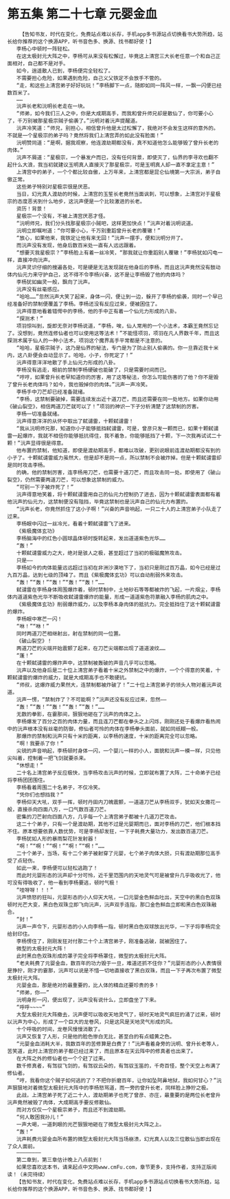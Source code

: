 # 第五集 第二十七章 元婴金血
        【告知书友，时代在变化，免费站点难以长存，手机app多书源站点切换看书大势所趋，站长给你推荐的这个换源APP，听书音色多、换源、找书都好使！】
       李杨心中顿时一阵轻松。
       在这太极封元大阵之中，李杨可从来没有松懈过，毕竟这上清宫三大长老任意一个和自己正面相对，自己都不是对手。
       如今，逍遥散人已到，李杨便完全轻松了。
       不需要担心危险，如果遇到危险，自己义父铁定不会放手不管的。
       “走，和这些上清宫弟子好好玩玩！”李杨脚下一点，随即如同一阵风一样，一飘一闪便已经数百米了。
       ……
       沅声长老和沅明长老走在一块。
       “师弟，如今我们三人之中，你是大成期高手，而我和曾升师兄却是散仙了，你可要小心了，千万别被那星极宗贼子偷袭了。”沅明对着沅声提醒道。
       沅声冷笑道：“师兄，别担心，相信曾升他是太过松懈了，我绝对不会发生这样的意外的。不就是一个星极宗的弟子吗？竟然将我们上清宫弄的如此没有脸面！”
       沅明赞同道：“是啊，据我观察，他连渡劫期都没有，真不知道他怎么能够毁了曾升长老的肉体。”
       沅声不屑道：“星极宗，一个暴发户而已，没有任何背景，即使灭了，仙界的李寻欢也翻不起什么大浪，我当初就建议玉明真人直接灭了那星极宗，可是玉明真人却一直不拿定主意！”
       上清宫中的弟子，一个个都比较自傲，上万年来，上清宫都是昆仑仙境第一大宗派，弟子自傲正常。
       这些弟子特别对星极宗很是厌恶。
       当日，幻光真人渡劫的时候，上清宫的玉笙长老竟然当面讽刺，可以想象，上清宫对于星极宗的态度恶劣到什么地步，这沅声便是一个比较激进的长老。
       资历！背景！
       星极宗一个没有，不被上清宫厌恶才怪。
       “沅明师兄，我们分头找那星极宗小贼吧，这样更加快点！”沅声对着沅明说道。
       沅明立即嘱咐道：“你可要小心，千万别重蹈曾升长老的覆辙！”
       “放心，如果他来，我铁定让他有来无回！”沅声一摆手，便和沅明分开了。
       而沅声没有发现，他身后数百米处一直有人远远跟着。
       “想要灭我星极宗？”李杨脸上有着一丝冷笑，“那我就让你重蹈别人覆辙！”李杨犹如闪电一样，直接冲向沅声。
       沅声灵识仔细的搜遍各处，可是硬是无法发现就在他身后的李杨，而且这沅声竟然没有鼓动体内仙元力来守护自己，这不得不令李杨兴奋，这不是让李杨毁了他的肉体吗？
       李杨犹如幽灵一般，飘向了沅声。
       沅声没有丝毫感应。
       “哈哈……”忽然沅声大笑了起来，身体一闪，便让到一边，躲开了李杨的偷袭，同时一个早已经准备好的禁制便覆盖了李杨。李杨还没有反应过来，便被困住了。
       沅声得意地看着错愕中的李杨，他的手中正有着一个仙元力形成的八卦。
       “探测术！”
       项羽惊叫到，旋即无奈对李杨说道，“李杨，唉，仙人常用的一个小法术，本霸王竟然忘记了。没想到，竟然连修仙者也可以使用这等法术！”不能怪项羽，项羽在凡人界数千年，而且这探测术属于仙人的一种小法术，项羽这个魔界高手平常都是不注意的。
       “哈哈，星极宗贼子，这乃是仙界的秘法，专门是为了防止别人偷袭的。你一旦靠近我十米内，这八卦便会自动显示了。哈哈，小子，你死定了！”
       沅声得意洋洋地散了手上仙元力形成的八卦。
       李杨没有逃走，眼前的禁制李杨硬破也能破了，只是需要时间而已。
       “哼哼，如果曾升长老早知道你的厉害，用了这等秘法，你怎么可能伤害的了他？你不是毁了曾升长老肉体吗？如今，我也毁掉你的肉体。”沅声一声冷笑。
       李杨手中刀芒却已经准备就绪。
       “李杨，这禁制要破掉，需要连续发出近十道刀芒，而且还需要在同一处地方。如果你动用《破山裂空》，相信两道刀芒就可以了！”项羽的神识一下子分析清楚了这禁制的厉害。
       李杨一切准备就绪。
       沅声得意洋洋的从怀中取出了弑谴雷，十颗弑谴雷！
       “我从沅明师兄那，知道你小子能够抵挡弑谴雷，可是，曾彦只发一颗而已，如果十颗弑谴雷一起爆炸，我就不相信你能够抵抗得住，我不着急，你能够抵挡了十颗，下一次我再试试二十颗！”沅声显得很是得意。
       他布置的禁制，他知道，即使是渡劫期高手，都难以攻破，更别说眼前连渡劫期都没有到的小子了。十颗弑谴雷威力虽然大，但是却不是同一点，所以禁制不会被炸掉。但是十颗弑谴雷却是同时攻击李杨。
       的确，他的禁制厉害，连李杨用刀芒，也需要十道刀芒，而且攻击同一处。即使用了《破山裂空》，仍然需要两道刀芒，可以想象这禁制的威力。
       “可别一下子被炸死了！”
       沅声得意地笑着，将十颗弑谴雷用自己的仙元力控制扔了进去，因为十颗弑谴雷表面都有着他沅声的仙元力，这禁制便没有阻挡，毕竟这禁制也是沅声自己的仙元力布置的。
       “沅声长老，你竟然抓住了这小子啊！”兴奋的声音响起，一只二十人的上清宫弟子小队走了过来。
       李杨眼中闪过一丝冷光，看着十颗弑谴雷飞了进来。
       《紫极魔体玄功》
       李杨脑海中的红色小圆球晶体顿时旋转起来，发出道道紫色光华……
       “轰！”
       十颗弑谴雷威力之大，绝对是骇人之极，甚至超过了当初的极磁魔煞攻击。
       只是——
       李杨如今的肉体能量远远超过当初在非洲沙漠地下了，当初只是刚过百万晶，如今已经是过九百万晶，达到七级的顶峰了。而且《紫极魔体玄功》可以自动削弱外来攻击。
       “轰！”“轰！”“轰！”“轰！”“轰！”……
       弑谴雷在李杨身体周围爆炸着，顿时禁制中，土地砂石等等都被炸的飞起，一片烟尘，李杨体内道道紫色光华不断吸收弑谴雷爆炸的能量，形成一道道紫色符篆融入李杨的肌肉之中。
       《紫极魔体玄功》削弱爆炸威力，以及李杨本身肉体的抵抗力。完全抵挡住了这十颗弑谴雷的爆炸。
       李杨眼中寒芒一闪！
       “咻！”“咻！”
       同时两道刀芒相继射出，射在禁制的同一位置。
       《破山裂空》！
       两道刀芒的尖端开始震颤了起来，在刀芒尖端都出现了道道波纹……
       “蓬！”
       在十颗弑谴雷的爆炸声中，这禁制被轰破的声音几乎可以忽略。
       沅声以及他身后是二十位上清宫弟子看着十米之外禁制之中的爆炸，一个个得意的笑着，十颗弑谴雷的爆炸的威力，就是大成期高手也不敢硬抗。
       “师叔，这爆炸威力果然大，连禁制都被炸破了！”二十位上清宫弟子的领头人物对着沅声说道。
       沅声一愣，“禁制炸了？不可能啊？”沅声还没有反应过来，忽然——
       “轰！”“轰！”“轰！”“轰！”“轰！”……
       无数的拳影，在霎那间，狠狠地砸在了沅声的肉体之上。
       李杨爆发了百分之百的肉体力量，而且连刀芒都在拳头之上闪烁，刚刚还处于看爆炸看热闹中的沅声根本没有丝毫的防御，修仙者可怜的肉体在李杨拳头面前，就如同纸糊一般。
       那爆炸的禁制和沅声只有十米的距离，以李杨的速度，十米的距离完全可以忽略。
       “啊！我要杀了你！”
       尖锐的声音响起，李杨顿时身体一闪，一个婴儿一样的小人，面貌和沅声一模一样，只见他尖叫着，控制着一把飞剑就要杀来。
       “休想走！”
       二十名上清宫弟子反应极快，当李杨攻击沅声的时候，立即就布置了大阵，二十命弟子已经将李杨团团围住。
       李杨看着周围二十名弟子，不仅冷笑。
       “凭你们也想挡我？”
       李杨仰天大吼，双手一挥，顿时丹田内刀魄震颤，一道道刀芒从李杨双手，犹如天女撒花一般，直接杀向四面八方，一口气数百道刀芒。
       密集的刀芒射向四面八方，几乎每一个上清宫弟子都被十几道刀芒攻击。
       这二十个弟子，只有一个是渡劫期，其他不过是元婴期而已，面对李杨的刀芒，他们根本挡不住。原本想要依靠人数优势，可是李杨却发狂，一下子耗费大量功力，发出数百道刀芒。
       李杨犹如人形的暴雨梨花针发射器！
       “啊！”“啊！”“啊！”“啊！”“啊！”……
       二十个弟子，当场，有十二个弟子被射穿了元婴，七个弟子肉体大损，只有渡劫期那位高手受了点轻伤。
       如此一来，李杨便可以轻松逃跑了！
       而此时元婴形态的沅声却十分可怜，近千里范围内的天地灵气可是被曾升几乎吸收光了，他可没有得吸收了，他一看到李杨要逃，顿时气极！
       “哇呀呀！！！”
       沅声愤怒的狂叫，元婴形态的小人仰天大吼，一口元婴金色鲜血吐出，天空中的黑白色双珠顿时光芒大变，黑白色双珠立即飞向沅声，沅声双手连指，那口金色鲜血立即和黑白色双珠融合。
       “封！”
       沅声一声令下，元婴形态的小人向李杨一指，顿时黑白色双球放出光华，一下子将李杨完全给封印住。
       李杨愣住了，刚刚发狂对付那二十个上清宫弟子，刚准备逃破，就被困住了。
       微型的太极封元大阵！
       此时黑白色双珠形成的罩子完全将李杨罩住，微型的太极封元大阵。
       “老夫耗费了元婴金血，数百年的功力毁于一旦，难道还抓不住你？”元婴形态的小人表情很是狰狞，刚才的霎那，沅声可以说是不惜一切地直接收了黑白双珠，而且一下子再次布置了微型太极封元大阵。
       元婴金血，那是绝对的最重要的，比人体的精血还要珍贵的多！
       “师弟，你——”
       沅明身形一闪，便出现了，沅声没有说什么，立即盘坐了下来。
       “呼呼~~~~”
       大型太极封元大阵撤去，沅声便可以吸收天地灵气了，顿时天地灵气疯狂的涌了过来，顿时以沅声为中心，形成了一个巨大的龙卷风，只是这风是天地灵气形成的风。
       十个呼吸的时间，龙卷风慢慢消散了。
       沅声又恢复了人形，只是他的脸色惨白无比，甚至白的有点蜡黄之色。
       “元婴金血消耗大半，我数百年的苦修算是白费了！”沅声看着身旁的沅明、曾升长老等人，苦笑道，此时上清宫的弟子都已经过来了，而且原本在天云阵中的修真者也出来了。
       在大阵之外的修仙者也一个个赶了过来。
       数千修真者，有驾驭飞剑的，有驾驭云朵的，有驾驭玉笛的，千奇百怪，整个天空上布满了修仙者。
       “哼，我看你这个贼子如何逃的了？不把你折磨百年，让你如坠阿鼻地狱，我如何甘心？”沅声狠狠地对着微型太极封元大阵中的李杨怒骂道，而一旁的曾升长老，同样脸上狰狞之极。
       此战，上清宫弟子死了近二十人，渡劫期弟子也死了曾彦、亦庄，最重要的是两位长老曾升沅声竟然被毁了肉体，大成期高手要反修散仙。
       而对方仅仅一个星极宗弟子，而且还不到渡劫期。
       “何人敢困我孙儿！”
       一声大喝，一道刺眼的光芒狠狠地砸在了微型太极封元大阵之上。
       “轰！”
       沅声耗费元婴金血所布置的微型太极封元大阵当场崩溃，幻光真人以及三位散仙当即出现在了众人面前。
       ————————
       第二章到，第三章估计晚上八点前到！
       如果您喜欢这本书，请来起点中文网www.cmFu.com，章节更多，支持作者，支持正版阅读！（未完待续）
       【告知书友，时代在变化，免费站点难以长存，手机app多书源站点切换看书大势所趋，站长给你推荐的这个换源APP，听书音色多、换源、找书都好使！】